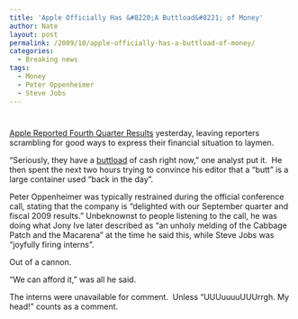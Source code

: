 ```yaml
---
title: 'Apple Officially Has &#8220;A Buttload&#8221; of Money'
author: Nate
layout: post
permalink: /2009/10/apple-officially-has-a-buttload-of-money/
categories:
  - Breaking news
tags:
  - Money
  - Peter Oppenheimer
  - Steve Jobs
---
```

# 

[Apple Reported Fourth Quarter Results][1] yesterday, leaving reporters scrambling for good ways to express their financial situation to laymen.

 [1]: http://www.apple.com/pr/library/2009/10/19results.html

“Seriously, they have a [buttload][2] of cash right now,” one analyst put it.  He then spent the next two hours trying to convince his editor that a “butt” is a large container used “back in the day”.

 [2]: http://en.wiktionary.org/wiki/buttload

Peter Oppenheimer was typically restrained during the official conference call, stating that the company is “delighted with our September quarter and fiscal 2009 results.” Unbeknownst to people listening to the call, he was doing what Jony Ive later described as “an unholy melding of the Cabbage Patch and the Macarena” at the time he said this, while Steve Jobs was “joyfully firing interns”.

Out of a cannon.

“We can afford it,” was all he said.

The interns were unavailable for comment.  Unless “UUUuuuuUUUrrgh. My head!” counts as a comment.